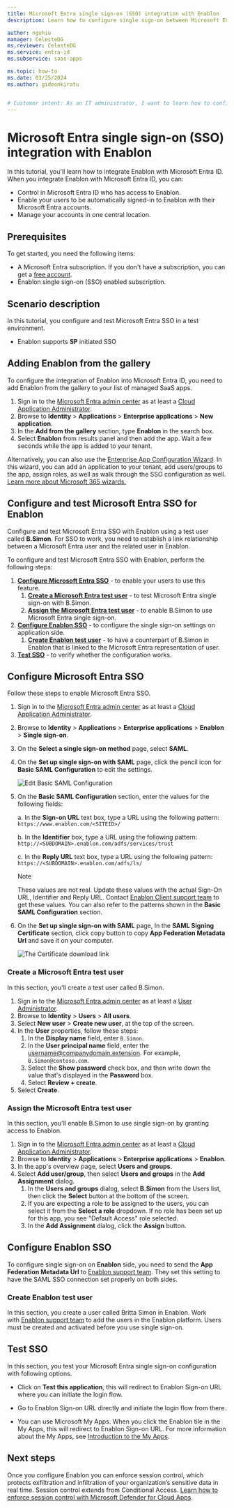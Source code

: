 ```yaml
---
title: Microsoft Entra single sign-on (SSO) integration with Enablon
description: Learn how to configure single sign-on between Microsoft Entra ID and Enablon.

author: nguhiu
manager: CelesteDG
ms.reviewer: CelesteDG
ms.service: entra-id
ms.subservice: saas-apps

ms.topic: how-to
ms.date: 03/25/2024
ms.author: gideonkiratu


# Customer intent: As an IT administrator, I want to learn how to configure single sign-on between Microsoft Entra ID and Enablon so that I can control who has access to Enablon, enable automatic sign-in with Microsoft Entra accounts, and manage my accounts in one central location.
---
```


# Microsoft Entra single sign-on (SSO) integration with Enablon

In this tutorial, you'll learn how to integrate Enablon with Microsoft Entra ID. When you integrate Enablon with Microsoft Entra ID, you can:

* Control in Microsoft Entra ID who has access to Enablon.
* Enable your users to be automatically signed-in to Enablon with their Microsoft Entra accounts.
* Manage your accounts in one central location.

## Prerequisites

To get started, you need the following items:

* A Microsoft Entra subscription. If you don't have a subscription, you can get a [free account](https://azure.microsoft.com/free/).
* Enablon single sign-on (SSO) enabled subscription.

## Scenario description

In this tutorial, you configure and test Microsoft Entra SSO in a test environment.

* Enablon supports **SP** initiated SSO

## Adding Enablon from the gallery

To configure the integration of Enablon into Microsoft Entra ID, you need to add Enablon from the gallery to your list of managed SaaS apps.

1. Sign in to the [Microsoft Entra admin center](https://entra.microsoft.com) as at least a [Cloud Application Administrator](~/identity/role-based-access-control/permissions-reference.md#cloud-application-administrator).
1. Browse to **Identity** > **Applications** > **Enterprise applications** > **New application**.
1. In the **Add from the gallery** section, type **Enablon** in the search box.
1. Select **Enablon** from results panel and then add the app. Wait a few seconds while the app is added to your tenant.

 Alternatively, you can also use the [Enterprise App Configuration Wizard](https://portal.office.com/AdminPortal/home?Q=Docs#/azureadappintegration). In this wizard, you can add an application to your tenant, add users/groups to the app, assign roles, as well as walk through the SSO configuration as well. [Learn more about Microsoft 365 wizards.](/microsoft-365/admin/misc/azure-ad-setup-guides)


<a name='configure-and-test-azure-ad-sso-for-enablon'></a>

## Configure and test Microsoft Entra SSO for Enablon

Configure and test Microsoft Entra SSO with Enablon using a test user called **B.Simon**. For SSO to work, you need to establish a link relationship between a Microsoft Entra user and the related user in Enablon.

To configure and test Microsoft Entra SSO with Enablon, perform the following steps:

1. **[Configure Microsoft Entra SSO](#configure-azure-ad-sso)** - to enable your users to use this feature.
    1. **[Create a Microsoft Entra test user](#create-an-azure-ad-test-user)** - to test Microsoft Entra single sign-on with B.Simon.
    1. **[Assign the Microsoft Entra test user](#assign-the-azure-ad-test-user)** - to enable B.Simon to use Microsoft Entra single sign-on.
1. **[Configure Enablon SSO](#configure-enablon-sso)** - to configure the single sign-on settings on application side.
    1. **[Create Enablon test user](#create-enablon-test-user)** - to have a counterpart of B.Simon in Enablon that is linked to the Microsoft Entra representation of user.
1. **[Test SSO](#test-sso)** - to verify whether the configuration works.

<a name='configure-azure-ad-sso'></a>

## Configure Microsoft Entra SSO

Follow these steps to enable Microsoft Entra SSO.

1. Sign in to the [Microsoft Entra admin center](https://entra.microsoft.com) as at least a [Cloud Application Administrator](~/identity/role-based-access-control/permissions-reference.md#cloud-application-administrator).
1. Browse to **Identity** > **Applications** > **Enterprise applications** > **Enablon** > **Single sign-on**.
1. On the **Select a single sign-on method** page, select **SAML**.
1. On the **Set up single sign-on with SAML** page, click the pencil icon for **Basic SAML Configuration** to edit the settings.

   ![Edit Basic SAML Configuration](common/edit-urls.png)

1. On the **Basic SAML Configuration** section, enter the values for the following fields:

    a. In the **Sign-on URL** text box, type a URL using the following pattern:
    `https://www.enablon.com/<SITEID>/`

    b. In the **Identifier** box, type a URL using the following pattern:
    `http://<SUBDOMAIN>.enablon.com/adfs/services/trust`

    c. In the **Reply URL** text box, type a URL using the following pattern:
    `https://<SUBDOMAIN>.enablon.com/adfs/ls/`

	> [!NOTE]
	> These values are not real. Update these values with the actual Sign-On URL, Identifier and Reply URL. Contact [Enablon Client support team](mailto:ena-dl-ww.it.services@enablon.com) to get these values. You can also refer to the patterns shown in the **Basic SAML Configuration** section.

1. On the **Set up single sign-on with SAML** page, In the **SAML Signing Certificate** section, click copy button to copy **App Federation Metadata Url** and save it on your computer.

	![The Certificate download link](common/copy-metadataurl.png)
<a name='create-an-azure-ad-test-user'></a>

### Create a Microsoft Entra test user

In this section, you'll create a test user called B.Simon.

1. Sign in to the [Microsoft Entra admin center](https://entra.microsoft.com) as at least a [User Administrator](~/identity/role-based-access-control/permissions-reference.md#user-administrator).
1. Browse to **Identity** > **Users** > **All users**.
1. Select **New user** > **Create new user**, at the top of the screen.
1. In the **User** properties, follow these steps:
   1. In the **Display name** field, enter `B.Simon`.  
   1. In the **User principal name** field, enter the username@companydomain.extension. For example, `B.Simon@contoso.com`.
   1. Select the **Show password** check box, and then write down the value that's displayed in the **Password** box.
   1. Select **Review + create**.
1. Select **Create**.

<a name='assign-the-azure-ad-test-user'></a>

### Assign the Microsoft Entra test user

In this section, you'll enable B.Simon to use single sign-on by granting access to Enablon.

1. Sign in to the [Microsoft Entra admin center](https://entra.microsoft.com) as at least a [Cloud Application Administrator](~/identity/role-based-access-control/permissions-reference.md#cloud-application-administrator).
1. Browse to **Identity** > **Applications** > **Enterprise applications** > **Enablon**.
1. In the app's overview page, select **Users and groups**.
1. Select **Add user/group**, then select **Users and groups** in the **Add Assignment** dialog.
   1. In the **Users and groups** dialog, select **B.Simon** from the Users list, then click the **Select** button at the bottom of the screen.
   1. If you are expecting a role to be assigned to the users, you can select it from the **Select a role** dropdown. If no role has been set up for this app, you see "Default Access" role selected.
   1. In the **Add Assignment** dialog, click the **Assign** button.

## Configure Enablon SSO

To configure single sign-on on **Enablon** side, you need to send the **App Federation Metadata Url** to [Enablon support team](mailto:ena-dl-ww.it.services@enablon.com). They set this setting to have the SAML SSO connection set properly on both sides.

### Create Enablon test user

In this section, you create a user called Britta Simon in Enablon. Work with [Enablon support team](mailto:ena-dl-ww.it.services@enablon.com) to add the users in the Enablon platform. Users must be created and activated before you use single sign-on.

## Test SSO 

In this section, you test your Microsoft Entra single sign-on configuration with following options. 

* Click on **Test this application**, this will redirect to Enablon Sign-on URL where you can initiate the login flow. 

* Go to Enablon Sign-on URL directly and initiate the login flow from there.

* You can use Microsoft My Apps. When you click the Enablon tile in the My Apps, this will redirect to Enablon Sign-on URL. For more information about the My Apps, see [Introduction to the My Apps](https://support.microsoft.com/account-billing/sign-in-and-start-apps-from-the-my-apps-portal-2f3b1bae-0e5a-4a86-a33e-876fbd2a4510).


## Next steps

Once you configure Enablon you can enforce session control, which protects exfiltration and infiltration of your organization’s sensitive data in real time. Session control extends from Conditional Access. [Learn how to enforce session control with Microsoft Defender for Cloud Apps](/cloud-app-security/proxy-deployment-any-app).
